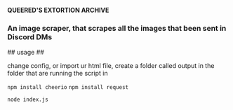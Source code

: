 **QUEERED'S EXTORTION ARCHIVE**


### An image scraper, that scrapes all the images that been sent in Discord DMs ###

## usage ##

change config, or import ur html file, create a folder called output in the folder that are running the script in


```npm install cheerio```
```npm install request```

```node index.js```
